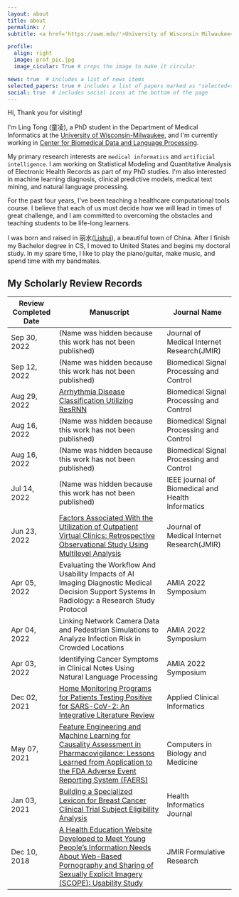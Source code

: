 ```yaml
---
layout: about
title: about
permalink: /
subtitle: <a href='https://uwm.edu/'>University of Wisconsin Milwaukee</a>. Lecturer, Medical Informatics, Data Science. 

profile:
  align: right
  image: prof_pic.jpg
  image_cicular: True # crops the image to make it circular

news: true  # includes a list of news items
selected_papers: true # includes a list of papers marked as "selected={true}"
social: true  # includes social icons at the bottom of the page
---
```


Hi, Thank you for visiting!

I'm Ling Tong (童凌), a PhD student in the Department of Medical Informatics at the [University of Wisconsin-Milwaukee](https://uwm.edu/), and I'm currently working in [Center for Biomedical Data and Language Processing](https://sites.uwm.edu/jakeluo/).

My primary research interests are `medical informatics` and `artificial intelligence`. I am working on Statistical Modeling and Quantitative Analysis of Electronic Health Records as part of my PhD studies. I'm also interested in machine learning diagnosis, clinical predictive models, medical text mining, and natural language processing.

For the past four years, I've been teaching a healthcare computational tools course. I believe that each of us must decide how we will lead in times of great challenge, and I am committed to overcoming the obstacles and teaching students to be life-long learners. 

I was born and raised in 丽水([Lishui](https://en.wikipedia.org/wiki/Lishui)), a beautiful town of China. After I finish my Bachelor degree in CS, I moved to United States and begins my doctoral study. In my spare time, I like to play the piano/guitar, make music, and spend time with my bandmates.


<!-- 

IEEE JBHI, Jul 14, 2022, M-CSAFN: Multi-color Space Adaptive Fusion Network for Automated Port-wine Stains Segmentation, 
BSPC, 8-16-2022, A Novel Study To Classify Breath Inhalation And Breath Exhalation Using Audio Signals From Heart And Trachea     
BSPC, Aug 16, 2022, A Multi-modal Radiomics Feature-driven COVID-19 Statistical Diagnosis
BSPC, SEP 12,2022, M-CSAFN: Multi-color Space Adaptive Fusion Network for Automated Port-wine Stains Segmentation
JMIR, Sep 30 2022, Reducing patients’ cognitive load for telehealth video visits through student-delivered helping sessions at a United States Federally Qualified Health Center: A pilot intervention study
|Apr 05, 2022|	 Evaluating the Workflow And Usability Impacts of AI Imaging Diagnostic Medical Decision Support Systems In Radiology: a Research Study Protocol|AMIA 2022 Symposium|
|Apr 04, 2022|Linking Network Camera Data and Pedestrian Simulations to Analyze Infection Risk in Crowded Locations|AMIA 2022 Symposium|
|Apr 03, 2022|	Identifying Cancer Symptoms in Clinical Notes Using Natural Language Processing|AMIA 2022 Symposium|

-->

## My Scholarly Review Records
| Review Completed Date 	| Manuscript                                                                                                                                                                                	| Journal Name                             	|
|-----------------------	|-------------------------------------------------------------------------------------------------------------------------------------------------------------------------------------------	|------------------------------------------	|
| Sep 30, 2022          	| (Name was hidden because this work has not been published) 	|                    Journal of Medical Internet Research(JMIR)         	|
| Sep 12, 2022          	| (Name was hidden because this work has not been published)                                                                                                      	| Biomedical Signal Processing and Control 	|
| Aug 29, 2022          	| [Arrhythmia Disease Classification Utilizing ResRNN](https://www.sciencedirect.com/science/article/abs/pii/S1746809422006140)                                                                                                                                        	| Biomedical Signal Processing and Control 	|
| Aug 16, 2022          	| (Name was hidden because this work has not been published)                       	| Biomedical Signal Processing and Control 	|
| Aug 16, 2022          	| (Name was hidden because this work has not been published)                                                                                                                     	| Biomedical Signal Processing and Control 	|
| Jul 14, 2022          	| (Name was hidden because this work has not been published)                                                                                            	|   IEEE journal of Biomedical and Health Informatics   	|
| Jun 23, 2022          	| [Factors Associated With the Utilization of Outpatient Virtual Clinics: Retrospective Observational Study Using Multilevel Analysis](https://pubmed.ncbi.nlm.nih.gov/35917486/)                                                        	|         Journal of Medical Internet Research(JMIR)               	| 
|Apr 05, 2022|	 Evaluating the Workflow And Usability Impacts of AI Imaging Diagnostic Medical Decision Support Systems In Radiology: a Research Study Protocol|AMIA 2022 Symposium|
|Apr 04, 2022|Linking Network Camera Data and Pedestrian Simulations to Analyze Infection Risk in Crowded Locations|AMIA 2022 Symposium|
|Apr 03, 2022|	Identifying Cancer Symptoms in Clinical Notes Using Natural Language Processing|AMIA 2022 Symposium|
| Dec 02, 2021          	| [Home Monitoring Programs for Patients Testing Positive for SARS-CoV-2: An Integrative Literature Review](https://pubmed.ncbi.nlm.nih.gov/35172373/)                                                                                   	| Applied Clinical Informatics             	|
| May 07, 2021          	| [Feature Engineering and Machine Learning for Causality Assessment in Pharmacovigilance:  Lessons Learned from Application to the FDA Adverse Event Reporting System (FAERS)](https://pubmed.ncbi.nlm.nih.gov/34130003/)               	| Computers in Biology and Medicine        	|
| Jan 03, 2021          	| [Building a Specialized Lexicon for Breast Cancer Clinical Trial Subject Eligibility Analysis](https://pubmed.ncbi.nlm.nih.gov/33535885/)                                                                                              	| Health Informatics Journal               	|
| Dec 10, 2018          	| [A Health Education Website Developed to Meet Young People’s Information Needs About Web-Based Pornography and Sharing of Sexually Explicit Imagery (SCOPE): Usability Study](https://pubmed.ncbi.nlm.nih.gov/31411140/)               	| JMIR Formulative Research                	|
